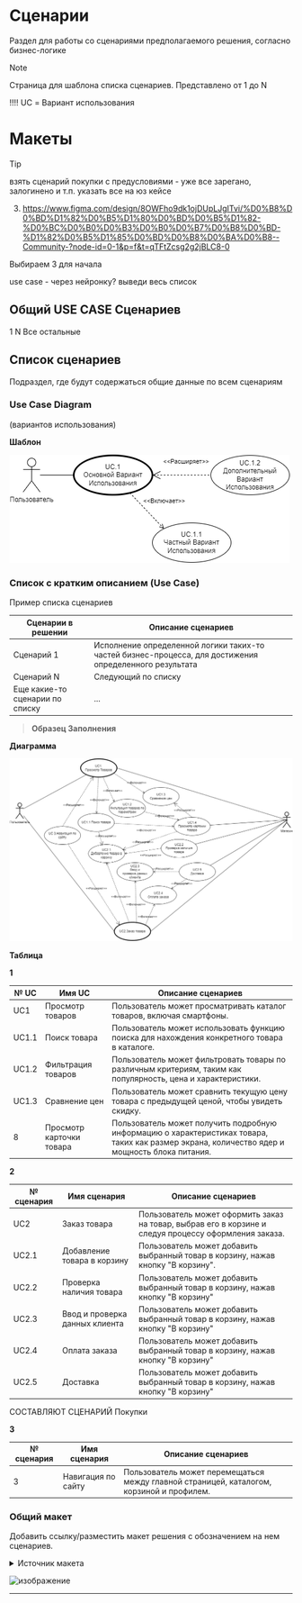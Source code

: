 # Сценарии

Раздел для работы со сценариями предполагаемого решения, согласно бизнес-логике

>[!NOTE]
>Страница для шаблона списка сценариев. Представлено от 1 до N
>
>!!!! UC = Вариант использования

# Макеты

>[!TIP]
>взять сценарий покупки с предусловиями - уже все зарегано, залогинено и т.п.
указать все на юз кейсе

3. https://www.figma.com/design/8OWFho9dk1ojDUpLJgITvi/%D0%B8%D0%BD%D1%82%D0%B5%D1%80%D0%BD%D0%B5%D1%82-%D0%BC%D0%B0%D0%B3%D0%B0%D0%B7%D0%B8%D0%BD-%D1%82%D0%B5%D1%85%D0%BD%D0%B8%D0%BA%D0%B8--Community-?node-id=0-1&p=f&t=qTFtZcsg2g2jBLC8-0

Выбираем 3 для начала

use case - через нейронку? выведи весь список

## Общий USE CASE Сценариев

1
N
Все остальные

## Список сценариев

Подраздел, где будут содержаться общие данные по всем сценариям

### Use Case Diagram
(вариантов использования)

**Шаблон**

![Образец UC Диаграммы](https://github.com/archdocspec/featuredocumentation/blob/main/FeatureTemplate/Assets/UC/UC%20Example.drawio.png)


### Список с кратким описанием (Use Case)

Пример списка сценариев

| Сценарии в решении | Описание сценариев |
| ----------- | ----------- |
| Сценарий 1 | Исполнение определенной логики таких-то частей бизнес-процесса, для достижения определенного результата |
| Сценарий N | Следующий по списку |
| Еще какие-то сценарии по списку | ... |


>**Образец Заполнения**

**Диаграмма**

![UC ALL](https://github.com/archdocspec/featuredocumentation/blob/main/FeatureTemplate/Assets/UC/uc-UC%20ALL.drawio.png)

**Таблица**

**1**

| № UC | Имя UC | Описание сценариев |
|------------|-------------------------------|-------------------------------|
| UC1 | Просмотр товаров | Пользователь может просматривать каталог товаров, включая смартфоны.    
| UC1.1 | Поиск товара | Пользователь может использовать функцию поиска для нахождения конкретного товара в каталоге. ||
| UC1.2 | Фильтрация товаров | Пользователь может фильтровать товары по различным критериям, таким как популярность, цена и характеристики. |
| UC1.3 | Сравнение цен | Пользователь может сравнить текущую цену товара с предыдущей ценой, чтобы увидеть скидку. |
| 8        | Просмотр карточки товара | Пользователь может получить подробную информацию о характеристиках товара, таких как размер экрана, количество ядер и мощность блока питания. |

**2**

| № сценария | Имя сценария | Описание сценариев |
|------------|-------------------------------|-------------------------------|
| UC2 | Заказ товара | Пользователь может оформить заказ на товар, выбрав его в корзине и следуя процессу оформления заказа. |
| UC2.1| Добавление товара в корзину  | Пользователь может добавить выбранный товар в корзину, нажав кнопку "В корзину". |
| UC2.2 | Проверка наличия товара| Пользователь может добавить выбранный товар в корзину, нажав кнопку "В корзину" |
| UC2.3 | Ввод и проверка данных клиента | Пользователь может добавить выбранный товар в корзину, нажав кнопку "В корзину" |
| UC2.4 | Оплата заказа | Пользователь может добавить выбранный товар в корзину, нажав кнопку "В корзину" |
| UC2.5 | Доставка | Пользователь может добавить выбранный товар в корзину, нажав кнопку "В корзину" |

СОСТАВЛЯЮТ СЦЕНАРИЙ Покупки

**3**

| № сценария | Имя сценария | Описание сценариев |
|------------|-------------------------------|-------------------------------|
| 3 | Навигация по сайту | Пользователь может перемещаться между главной страницей, каталогом, корзиной и профилем. |

### Общий макет 

Добавить ссылку/разместить макет решения с обозначением на нем сценариев.

<details>
  <summary>Источник макета</summary>
  https://www.figma.com/design/IOsJzqY4c6VPfJDN2WeeXf/Home-Interior-Design-Website-    Wireframe-(Community)?node-id=0-1&node-type=canvas&t=st3jI6blsbLjIY6x-0
https://github.com/NonameX11/TestPetDocumentationProject/blob/main/Feature%20Template/9%20-%20%D0%B4%D0%BE%D0%BF.%20%D0%BC%D0%B0%D1%82%D0%B5%D1%80%D0%B8%D0%B0%D0%BB%D1%8B.md больше ссылок на источники - тут
</details>

![изображение](https://github.com/user-attachments/assets/41e74aa6-2c19-4f05-9cc6-771332527ed5)

***

